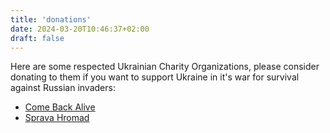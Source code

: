 ```yaml
---
title: 'donations'
date: 2024-03-20T10:46:37+02:00
draft: false
---
```

Here are some respected Ukrainian Charity Organizations, please consider donating to them if you
want to support Ukraine in it's war for survival against Russian invaders:

- [Come Back Alive](https://savelife.in.ua/en/donate-en/#donate-army-card-monthly)
- [Sprava Hromad](https://spgr.org.ua/en/donate/)
